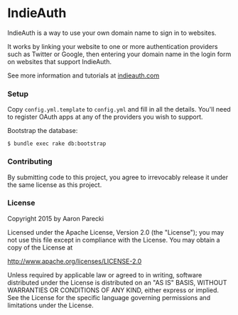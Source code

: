IndieAuth
=========

IndieAuth is a way to use your own domain name to sign in to websites.

It works by linking your website to one or more authentication providers such as Twitter or Google, then entering your domain name in the login form on websites that support IndieAuth.

See more information and tutorials at [indieauth.com](https://indieauth.com/)


### Setup

Copy `config.yml.template` to `config.yml` and fill in all the details. You'll need to register OAuth apps at any of the providers you wish to support.

Bootstrap the database:

```
$ bundle exec rake db:bootstrap
```


### Contributing

By submitting code to this project, you agree to irrevocably release it under the same license as this project.


### License

Copyright 2015 by Aaron Parecki

Licensed under the Apache License, Version 2.0 (the "License");
you may not use this file except in compliance with the License.
You may obtain a copy of the License at

http://www.apache.org/licenses/LICENSE-2.0

Unless required by applicable law or agreed to in writing, software
distributed under the License is distributed on an "AS IS" BASIS,
WITHOUT WARRANTIES OR CONDITIONS OF ANY KIND, either express or implied.
See the License for the specific language governing permissions and
limitations under the License.

